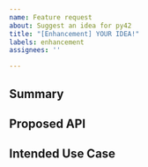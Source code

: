 ```yaml
---
name: Feature request
about: Suggest an idea for py42
title: "[Enhancement] YOUR IDEA!"
labels: enhancement
assignees: ''

---
```


## Summary
<!---Please provide a brief summary of your proposal. Two to three sentences is best here. -->

## Proposed API

<!-- What should the function calls to accomplish your idea look like?
What parameters are required / optional? What are their names? -->

## Intended Use Case
<!-- Provide a detailed example of where your proposal would be used and for what purpose. -->
